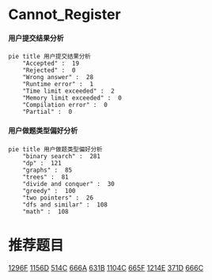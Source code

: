 # Cannot_Register

<!-- tabs:start -->



#### **用户提交结果分析**

```mermaid
pie title 用户提交结果分析
    "Accepted" :  19
    "Rejected" :  0
    "Wrong answer" :  28
    "Runtime error" :  1
    "Time limit exceeded" :  2
    "Memory limit exceeded" :  0
    "Compilation error" :  0
    "Partial" :  0
```

#### **用户做题类型偏好分析**

```mermaid
pie title 用户做题类型偏好分析
    "binary search" :  281
    "dp" :  121
    "graphs" :  85
    "trees" :  81
    "divide and conquer" :  30
    "greedy" :  100
    "two pointers" :  26
    "dfs and similar" :  108
    "math" :  108
```



<!-- tabs:end -->
# 推荐题目
[1296F](https://codeforces.com/contest/1296/problem/F)
[1156D](https://codeforces.com/contest/1156/problem/D)
[514C](https://codeforces.com/contest/514/problem/C)
[666A](https://codeforces.com/contest/666/problem/A)
[631B](https://codeforces.com/contest/631/problem/B)
[1104C](https://codeforces.com/contest/1104/problem/C)
[665F](https://codeforces.com/contest/665/problem/F)
[1214E](https://codeforces.com/contest/1214/problem/E)
[371D](https://codeforces.com/contest/371/problem/D)
[666C](https://codeforces.com/contest/666/problem/C)
